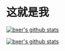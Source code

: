 # 这就是我

[![bxer's github stats](https://github-readme-stats.vercel.app/api?username=suxin2017&show_icons=true)](https://github.com/suxin2017/github-readme-stats)


[![bxer's github stats](https://github-readme-stats.vercel.app/api/top-langs?username=suxin2017&show_icons=true)](https://github.com/suxin2017/github-readme-stats)

